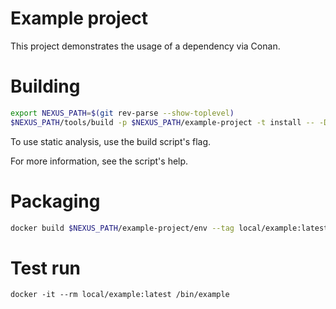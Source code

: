 # Example project

This project demonstrates the usage of a dependency via Conan.

# Building

```sh
export NEXUS_PATH=$(git rev-parse --show-toplevel)
$NEXUS_PATH/tools/build -p $NEXUS_PATH/example-project -t install -- -DCMAKE_PREFIX_INSTALL=$NEXUS_PATH/example-project/env
```

To use static analysis, use the build script's flag.

For more information, see the script's help.

# Packaging

```sh
docker build $NEXUS_PATH/example-project/env --tag local/example:latest
```

# Test run

```
docker -it --rm local/example:latest /bin/example
```

